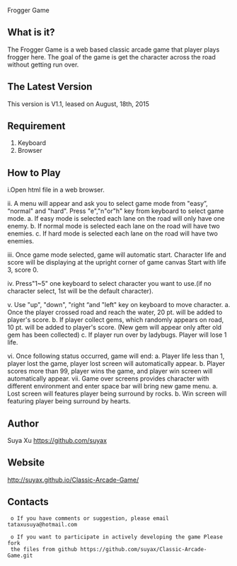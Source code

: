 Frogger Game

  What is it?
  -----------

  The Frogger Game is a web based classic arcade game that player plays frogger
  here. The goal of the game is get the character across the road without
  getting run over.


  The Latest Version
  ------------------

  This version is V1.1, leased on August, 18th, 2015


  Requirement
  -------------

  1. Keyboard
  2. Browser


  How to Play
  -------------

  i.Open html file in a web browser.

  ii. A menu will appear and ask you to select game mode from "easy”, “normal"
  and "hard". Press "e","n"or"h" key from keyboard to select game mode. a. If
  easy mode is selected each lane on the road will only have one enemy. b. If
  normal mode is selected each lane on the road will have two enemies. c. If
  hard mode is selected each lane on the road will have two enemies.

  iii. Once game mode selected, game will automatic start. Character life and
  score will be displaying at the upright corner of game canvas   Start with
  life 3, score 0.

  iv. Press"1~5" one keyboard to select character you want to use.(if no
  character select, 1st will be the default character).

  v. Use "up", "down", "right “and "left" key on keyboard to move character.
  a. Once the player crossed road and reach the water, 20 pt. will be added to
  player's score.   b. If player collect gems, which randomly appears on road,
  10 pt. will be added to player's score. (New gem will appear only after old
  gem has been collected)   c. If player run over by ladybugs. Player will lose
  1 life.

  vi. Once following status occurred, game will end:   a. Player life less than
  1, player lost the game, player lost screen will automatically appear.   b.
  Player scores more than 99, player wins the game, and player win screen will
  automatically appear. vii. Game over screens provides character with different
  environment and enter space bar will bring new game menu.   a. Lost screen
  will features player being surround by rocks.   b. Win screen will featuring
  player being surround by hearts.


  Author
  ---------

  Suya Xu
  https://github.com/suyax
  
  Website
  --------
  http://suyax.github.io/Classic-Arcade-Game/


  Contacts
  --------

     o If you have comments or suggestion, please email tataxusuya@hotmail.com

     o If you want to participate in actively developing the game Please fork
     the files from github https://github.com/suyax/Classic-Arcade-Game.git
